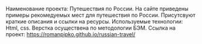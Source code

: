 Наименование проекта: Путешествия по России.
На сайте приведены примеры рекомедуемых мест для путешествия по России. Присутсвуют краткие описания и ссылки на ресурсы.
Используемые технологии: Html, css. Верстка осуществена по методологии БЭМ. 
Ссылка на проект: https://romanpipko.github.io/russian-travel/